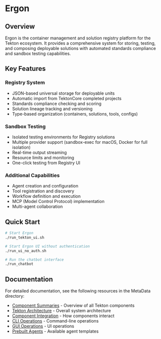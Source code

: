 # Ergon

## Overview

Ergon is the container management and solution registry platform for the Tekton ecosystem. It provides a comprehensive system for storing, testing, and composing deployable solutions with automated standards compliance and sandbox testing capabilities.

## Key Features

### Registry System
- JSON-based universal storage for deployable units
- Automatic import from TektonCore completed projects
- Standards compliance checking and scoring
- Solution lineage tracking and versioning
- Type-based organization (containers, solutions, tools, configs)

### Sandbox Testing
- Isolated testing environments for Registry solutions
- Multiple provider support (sandbox-exec for macOS, Docker for full isolation)
- Real-time output streaming
- Resource limits and monitoring
- One-click testing from Registry UI

### Additional Capabilities
- Agent creation and configuration
- Tool registration and discovery
- Workflow definition and execution
- MCP (Model Control Protocol) implementation
- Multi-agent collaboration

## Quick Start

```bash
# Start Ergon
./run_tekton_ui.sh

# Start Ergon UI without authentication
./run_ui_no_auth.sh

# Run the chatbot interface
./run_chatbot
```

## Documentation

For detailed documentation, see the following resources in the MetaData directory:

- [Component Summaries](../MetaData/ComponentSummaries.md) - Overview of all Tekton components
- [Tekton Architecture](../MetaData/TektonArchitecture.md) - Overall system architecture
- [Component Integration](../MetaData/ComponentIntegration.md) - How components interact
- [CLI Operations](../MetaData/CLI_Operations.md) - Command-line operations
- [GUI Operations](../MetaData/GUI_Operations.md) - UI operations
- [Prebuilt Agents](../MetaData/Ergon_PREBUILT_AGENTS.md) - Available agent templates